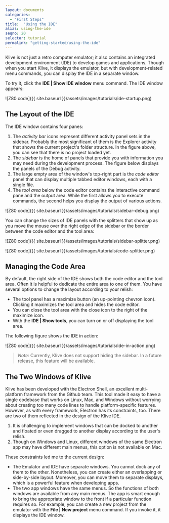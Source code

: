 ```yaml
---
layout: documents
categories: 
  - "First Steps"
title:  "Using the IDE"
alias: using-the-ide
seqno: 20
selector: tutorial
permalink: "getting-started/using-the-ide"
---
```


Klive is not just a retro computer emulator; it also contains an integrated development environment (IDE) to develop games and applications. Though when you start Klive, it displays the emulator, but with development-related menu commands, you can display the IDE in a separate window.

To try it, click the **IDE \| Show IDE window** menu command. The IDE window appears:

![Z80 code]({{ site.baseurl }}/assets/images/tutorials/ide-startup.png)

## The Layout of the IDE

The IDE window contains four panes:

1. The *activity bar* icons represent different activity panel sets in the sidebar. Probably the most significant of them is the Explorer activity that shows the current project's folder structure. In the figure above, you can see that there is no project loaded yet.
2. The *sidebar* is the home of panels that provide you with information you may need during the development process. The figure below displays the panels of the Debug activity.
3. The large empty area of the window's top-right part is the *code editor* panel that can display multiple tabbed editor windows, each with a single file.
4. The *tool area* below the code editor contains the interactive command pane and the output area. While the first allows you to execute commands, the second helps you display the output of various actions.

![Z80 code]({{ site.baseurl }}/assets/images/tutorials/sidebar-debug.png)

You can change the sizes of IDE panels with the splitters that show up as you move the mouse over the right edge of the sidebar or the border between the code editor and the tool area:

![Z80 code]({{ site.baseurl }}/assets/images/tutorials/sidebar-splitter.png)

![Z80 code]({{ site.baseurl }}/assets/images/tutorials/code-splitter.png)

## Managing the Code Area

By default, the right side of the IDE shows both the code editor and the tool area. Often it is helpful to dedicate the entire area to one of them. You have several options to change the layout according to your relish:
- The tool panel has a maximize button (an up-pointing chevron icon). Clicking it maximizes the tool area and hides the code editor.
- You can close the tool area with the close icon to the right of the maximize icon.
- With the **IDE \| Show tools**, you can turn on or off displaying the tool area.

The following figure shows the IDE in action:

![Z80 code]({{ site.baseurl }}/assets/images/tutorials/ide-in-action.png)

> *Note*: Currently, Klive does not support hiding the sidebar. In a future release, this feature will be available.

## The Two Windows of Klive

Klive has been developed with the Electron Shell, an excellent multi-platform framework from the Github team. This tool made it easy to have a single codebase that works on Linux, Mac, and Windows without worrying about creating too many code lines to handle platform-specific features.
However, as with every framework, Electron has its constraints, too. There are two of them reflected in the design of the Klive IDE.
1. It is challenging to implement windows that can be docked to another and floated or even dragged to another display according to the user's relish.
2. Though on Windows and Linux, different windows of the same Electron app may have different main menus, this option is not available on Mac.

These constraints led me to the current design:

- The Emulator and IDE have separate windows. You cannot dock any of them to the other. Nonetheless, you can create either an overlapping or side-by-side layout. Moreover, you can move them to separate displays, which is a powerful feature when developing apps.
- The two app windows have the same menus. So the functions of both windows are available from any main menus. The app is smart enough to bring the appropriate window to the front if a particular function requires so. For example, you can create a new project from the emulator with the **File \| New project** menu command. If you invoke it, it displays the IDE window.

